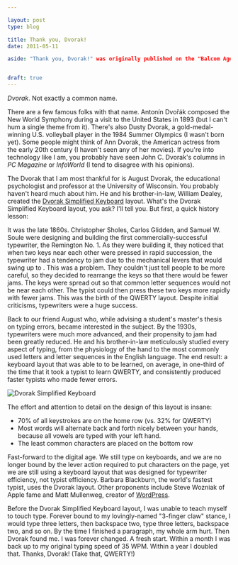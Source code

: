 ```yaml
---

layout: post
type: blog

title: Thank you, Dvorak!
date: 2011-05-11

aside: "Thank you, Dvorak!" was originally published on the "Balcom Agency blog":http://balcomagency.com/blog. I have syndicated it here for archival purposes. "Read it on the Balcom blog &raquo;":http://balcomagency.com/phillip/blog/thank-you-dvorak


draft: true
---
```

_Dvorak_. Not exactly a common name.

There are a few famous folks with that name. Antonín Dvořák composed the New World Symphony during a visit to the United States in 1893 (but I can't hum a single theme from it). There's also Dusty Dvorak, a gold-medal-winning U.S. volleyball player in the 1984 Summer Olympics (I wasn't born yet). Some people might think of Ann Dvorak, the American actress from the early 20th century (I haven't seen any of her movies). If you're into technology like I am, you probably have seen John C. Dvorak's columns in _PC Magazine_ or _InfoWorld_ (I tend to disagree with his opinions).

The Dvorak that I am most thankful for is August Dvorak, the educational psychologist and professor at the University of Wisconsin. You probably haven't heard much about him. He and his brother-in-law, William Dealey, created the [Dvorak Simplified Keyboard][dsk] layout. What's the Dvorak Simplified Keyboard layout, you ask? I'll tell you. But first, a quick history lesson:

It was the late 1860s. Christopher Sholes, Carlos Glidden, and Samuel W. Soule were designing and building the first commercially-successful typewriter, the Remington No. 1. As they were building it, they noticed that when two keys near each other were pressed in rapid succession, the typewriter had a tendency to jam due to the mechanical levers that would swing up to . This was a problem. They couldn't just tell people to be more careful, so they decided to rearrange the keys so that there would be fewer jams. The keys were spread out so that common letter sequences would not be near each other. The typist could then press these two keys more rapidly with fewer jams. This was the birth of the QWERTY layout. Despite initial criticisms, typewriters were a huge success.

Back to our friend August who, while advising a student's master's thesis on typing errors, became interested in the subject. By the 1930s, typewriters were much more advanced, and their propensity to jam had been greatly reduced. He and his brother-in-law meticulously studied every aspect of typing, from the physiology of the hand to the most commonly used letters and letter sequences in the English language. The end result: a keyboard layout that was able to to be learned, on average, in one-third of the time that it took a typist to learn QWERTY, and consistently produced faster typists who made fewer errors.

![Dvorak Simplified Keyboard][dsk-img]

The effort and attention to detail on the design of this layout is insane:

* 70% of all keystrokes are on the home row (vs. 32% for QWERTY)
* Most words will alternate back and forth nicely between your hands, because all vowels are typed with your left hand.
* The least common characters are placed on the bottom row

Fast-forward to the digital age. We still type on keyboards, and we are no longer bound by the lever action required to put characters on the page, yet we are still using a keyboard layout that was designed for typewriter efficiency, not typist efficiency. Barbara Blackburn, the world's fastest typist, uses the Dvorak layout. Other proponents include Steve Wozniak of Apple fame and Matt Mullenweg, creator of [WordPress][wp].

Before the Dvorak Simplified Keyboard layout, I was unable to teach myself to touch type. Forever bound to my lovingly-named "3-finger claw" stance, I would type three letters, then backspace two, type three letters, backspace two, and so on. By the time I finished a paragraph, my whole arm hurt. Then Dvorak found me. I was forever changed. A fresh start. Within a month I was back up to my original typing speed of 35 WPM. Within a year I doubled that. Thanks, Dvorak! (Take that, QWERTY!)

[dsk]: http://en.wikipedia.org/wiki/Dvorak_Simplified_Keyboard
[wp]: http://wordpress.org/

[dsk-img]: http://upload.wikimedia.org/wikipedia/commons/thumb/2/25/KB_United_States_Dvorak.svg/500px-KB_United_States_Dvorak.svg.png